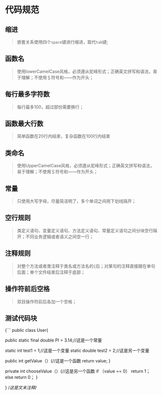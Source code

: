 # 代码规范
## 缩进
>嵌套关系使用四个`space`键进行缩进，取代`tab`键;
## 函数名
>使用lowerCamelCase风格，必须遵从驼峰形式；正确英文拼写和语法，易于理解；不使用＄符号和——作为开头；
## 每行最多字符数
>每行最多100，超过部份需要换行；
## 函数最大行数
>简单函数在20行内结束，复杂函数在100行内结束
## 类命名
>使用UpperCamelCase风格，必须遵从驼峰形式；正确英文拼写和语法，易于理解；不使用＄符号和——作为开头；
## 常量
>只使用大写字母，尽量简洁明了，多个单词之间用下划线隔开；
## 空行规则
>类定义语句、变量定义语句、方法定义语句、常量定义语句之间分块空行隔开；不同业务逻辑或者语义之间空一行；
## 注释规则
>对整个方法或者类注释于类名或方法名的`{`后；对某句的注释直接跟在单句后面；单个文件结束后注释于底部；
## 操作符前后空格
>双目操作符前后各加一个空格；
## 测试代码块
(```
public class User{

public static final double PI = 3.14;//这是一个常量

static int test1 = 1;//这是一个变量
static double test2 = 2;//这是另一个变量

public int getValue（）{//这是一个函数
    return value;
}

private int chooseValue（）{//这是另一个函数
    if （value == 0）
    return 1；
    else
    return 0；
}

}
/*这是文末注释*/
```)
